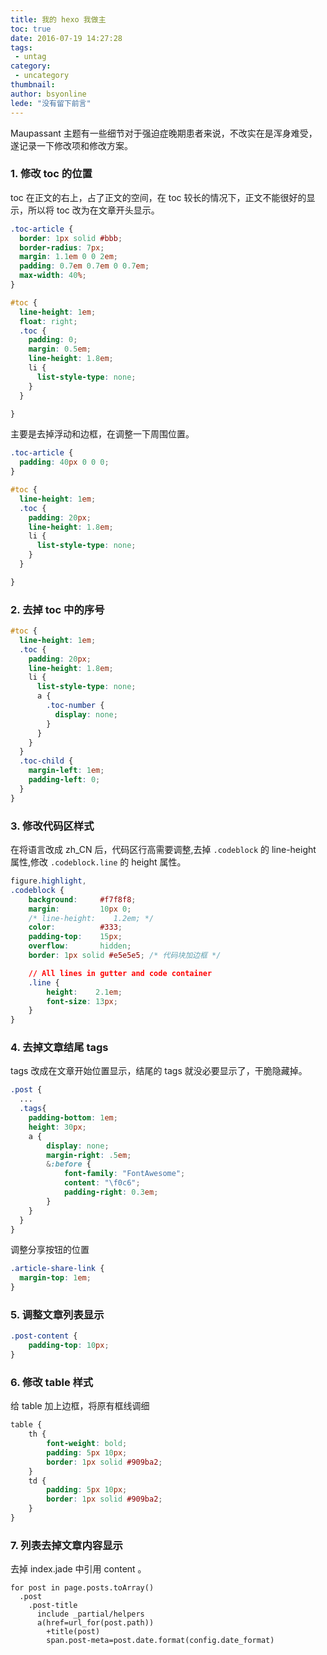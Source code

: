 ```yaml
---
title: 我的 hexo 我做主
toc: true
date: 2016-07-19 14:27:28
tags:
 - untag
category: 
 - uncategory
thumbnail: 
author: bsyonline
lede: "没有留下前言"
---
```


Maupassant 主题有一些细节对于强迫症晚期患者来说，不改实在是浑身难受，遂记录一下修改项和修改方案。

### 1. 修改 toc 的位置
toc 在正文的右上，占了正文的空间，在 toc 较长的情况下，正文不能很好的显示，所以将 toc 改为在文章开头显示。

```css
.toc-article {
  border: 1px solid #bbb;
  border-radius: 7px;
  margin: 1.1em 0 0 2em;
  padding: 0.7em 0.7em 0 0.7em;
  max-width: 40%;
}

#toc {
  line-height: 1em;
  float: right;
  .toc {
    padding: 0;
    margin: 0.5em;
    line-height: 1.8em;
    li {
      list-style-type: none;
    }
  }

}
```
主要是去掉浮动和边框，在调整一下周围位置。
```css
.toc-article {
  padding: 40px 0 0 0;
}

#toc {
  line-height: 1em;
  .toc {
    padding: 20px;
    line-height: 1.8em;
    li {
      list-style-type: none;
    }
  }

}
```
### 2. 去掉 toc 中的序号
```css
#toc {
  line-height: 1em;
  .toc {
    padding: 20px;
    line-height: 1.8em;
    li {
      list-style-type: none;
      a {
        .toc-number {
          display: none;
        }
      }
    }
  }
  .toc-child {
    margin-left: 1em;
    padding-left: 0;
  }
}
```
### 3. 修改代码区样式
在将语言改成 zh_CN 后，代码区行高需要调整,去掉 `.codeblock` 的 line-height 属性,修改 `.codeblock.line` 的 height 属性。
```css
figure.highlight,
.codeblock {
    background:     #f7f8f8;
    margin:         10px 0;
    /* line-height:    1.2em; */
    color:          #333;
    padding-top:    15px;
    overflow:       hidden;
    border: 1px solid #e5e5e5; /* 代码块加边框 */

    // All lines in gutter and code container
    .line {
        height:    2.1em;
        font-size: 13px;
    }
}
```

### 4. 去掉文章结尾 tags
tags 改成在文章开始位置显示，结尾的 tags 就没必要显示了，干脆隐藏掉。
```css
.post {
  ...
  .tags{
    padding-bottom: 1em;
    height: 30px;
    a {
        display: none;
        margin-right: .5em;
        &:before {
            font-family: "FontAwesome";
            content: "\f0c6";
            padding-right: 0.3em;
        }
    }
  }
}
```
调整分享按钮的位置
```css
.article-share-link {
  margin-top: 1em;
}
```

### 5. 调整文章列表显示

```css
.post-content {
    padding-top: 10px;
}
```

### 6. 修改 table 样式
给 table 加上边框，将原有框线调细
```css
table {
    th {
        font-weight: bold;
        padding: 5px 10px;
        border: 1px solid #909ba2;
    }
    td {
        padding: 5px 10px;
        border: 1px solid #909ba2;
    }
}
```

### 7. 列表去掉文章内容显示
去掉 index.jade 中引用 content 。
```
for post in page.posts.toArray()
  .post
    .post-title
      include _partial/helpers
      a(href=url_for(post.path))
        +title(post)
        span.post-meta=post.date.format(config.date_format)
```
